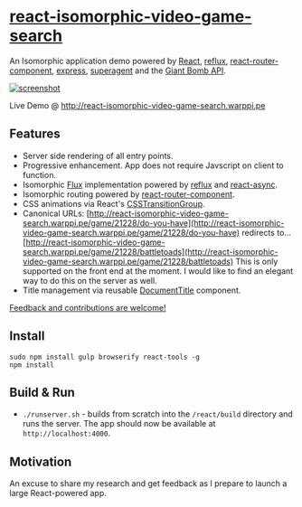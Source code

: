 # [react-isomorphic-video-game-search](http://react-isomorphic-video-game-search.warppi.pe)

An Isomorphic application demo powered by [React](https://facebook.github.io/react/), [reflux](https://github.com/spoike/refluxjs), [react-router-component](https://github.com/STRML/react-router-component), [express](http://expressjs.com/), [superagent](https://visionmedia.github.io/superagent/) and the [Giant Bomb API](http://www.giantbomb.com/api/).

[![screenshot](https://github.com/chadpaulson/react-isomorphic-video-game-search/raw/master/screenshot.png)](http://react-isomorphic-video-game-search.warppi.pe)

Live Demo @ http://react-isomorphic-video-game-search.warppi.pe

## Features

* Server side rendering of all entry points.
* Progressive enhancement. App does not require Javscript on client to function.
* Isomorphic [Flux](https://facebook.github.io/flux/docs/overview.html) implementation powered by [reflux](https://github.com/spoike/refluxjs) and [react-async](https://github.com/andreypopp/react-async).
* Isomorphic routing powered by [react-router-component](https://github.com/STRML/react-router-component).
* CSS animations via React's [CSSTransitionGroup](https://facebook.github.io/react/docs/animation.html).
* Canonical URLs:
  [http://react-isomorphic-video-game-search.warppi.pe/game/21228/do-you-have](http://react-isomorphic-video-game-search.warppi.pe/game/21228/do-you-have)
  redirects to...
  [http://react-isomorphic-video-game-search.warppi.pe/game/21228/battletoads](http://react-isomorphic-video-game-search.warppi.pe/game/21228/battletoads)
  This is only supported on the front end at the moment. I would like to find an elegant way to do this on the server as well.
* Title management via reusable [DocumentTitle](https://github.com/gaearon/react-document-title) component.


[Feedback and contributions are welcome!](https://github.com/chadpaulson/react-isomorphic-video-game-search/issues/new)

## Install

```
sudo npm install gulp browserify react-tools -g
npm install
```

## Build & Run

* `./runserver.sh` - builds from scratch into the `/react/build` directory and runs the server. The app should now be available at `http://localhost:4000`.


## Motivation

An excuse to share my research and get feedback as I prepare to launch a large React-powered app.